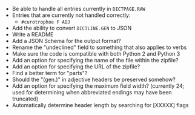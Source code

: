 - Be able to handle all entries currently in `DICTPAGE.RAW`
- Entries that are currently not handled correctly:
    - `#curotrophoe F ADJ`
- Add the ability to convert `DICTLINE.GEN` to JSON
- Write a README
- Add a JSON Schema for the output format?
- Rename the "undeclined" field to something that also applies to verbs
- Make sure the code is compatible with both Python 2 and Python 3
- Add an option for specifying the name of the file within the zipfile?
- Add an option for specifying the URL of the zipfile?
- Find a better term for "parts"?
- Should the "(gen.)" in adjective headers be preserved somehow?
- Add an option for specifying the maximum field width? (currently 24; used for
  determining when abbreviated endings may have been truncated)
- Automatically determine header length by searching for [XXXXX] flags
